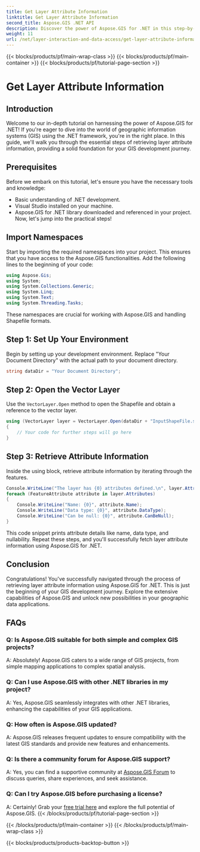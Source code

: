 ```yaml
---
title: Get Layer Attribute Information
linktitle: Get Layer Attribute Information
second_title: Aspose.GIS .NET API
description: Discover the power of Aspose.GIS for .NET in this step-by-step tutorial. Retrieve layer attribute information effortlessly. Download your free trial now!
weight: 11
url: /net/layer-interaction-and-data-access/get-layer-attribute-information/
---
```


{{< blocks/products/pf/main-wrap-class >}}
{{< blocks/products/pf/main-container >}}
{{< blocks/products/pf/tutorial-page-section >}}

# Get Layer Attribute Information

## Introduction
Welcome to our in-depth tutorial on harnessing the power of Aspose.GIS for .NET! If you're eager to dive into the world of geographic information systems (GIS) using the .NET framework, you're in the right place. In this guide, we'll walk you through the essential steps of retrieving layer attribute information, providing a solid foundation for your GIS development journey.
## Prerequisites
Before we embark on this tutorial, let's ensure you have the necessary tools and knowledge:
- Basic understanding of .NET development.
- Visual Studio installed on your machine.
- Aspose.GIS for .NET library downloaded and referenced in your project.
Now, let's jump into the practical steps!
## Import Namespaces
Start by importing the required namespaces into your project. This ensures that you have access to the Aspose.GIS functionalities. Add the following lines to the beginning of your code:
```csharp
using Aspose.Gis;
using System;
using System.Collections.Generic;
using System.Linq;
using System.Text;
using System.Threading.Tasks;
```
These namespaces are crucial for working with Aspose.GIS and handling Shapefile formats.
## Step 1: Set Up Your Environment
Begin by setting up your development environment. Replace "Your Document Directory" with the actual path to your document directory.
```csharp
string dataDir = "Your Document Directory";
```
## Step 2: Open the Vector Layer
Use the `VectorLayer.Open` method to open the Shapefile and obtain a reference to the vector layer.
```csharp
using (VectorLayer layer = VectorLayer.Open(dataDir + "InputShapeFile.shp", Drivers.Shapefile))
{
    // Your code for further steps will go here
}
```
## Step 3: Retrieve Attribute Information
Inside the using block, retrieve attribute information by iterating through the features.
```csharp
Console.WriteLine("The layer has {0} attributes defined.\n", layer.Attributes.Count);
foreach (FeatureAttribute attribute in layer.Attributes)
{
    Console.WriteLine("Name: {0}", attribute.Name);
    Console.WriteLine("Data type: {0}", attribute.DataType);
    Console.WriteLine("Can be null: {0}", attribute.CanBeNull);
}
```
This code snippet prints attribute details like name, data type, and nullability.
Repeat these steps, and you'll successfully fetch layer attribute information using Aspose.GIS for .NET.
## Conclusion
Congratulations! You've successfully navigated through the process of retrieving layer attribute information using Aspose.GIS for .NET. This is just the beginning of your GIS development journey. Explore the extensive capabilities of Aspose.GIS and unlock new possibilities in your geographic data applications.

## FAQs
### Q: Is Aspose.GIS suitable for both simple and complex GIS projects?
A: Absolutely! Aspose.GIS caters to a wide range of GIS projects, from simple mapping applications to complex spatial analysis.
### Q: Can I use Aspose.GIS with other .NET libraries in my project?
A: Yes, Aspose.GIS seamlessly integrates with other .NET libraries, enhancing the capabilities of your GIS applications.
### Q: How often is Aspose.GIS updated?
A: Aspose.GIS releases frequent updates to ensure compatibility with the latest GIS standards and provide new features and enhancements.
### Q: Is there a community forum for Aspose.GIS support?
A: Yes, you can find a supportive community at [Aspose.GIS Forum](https://forum.aspose.com/c/gis/33) to discuss queries, share experiences, and seek assistance.
### Q: Can I try Aspose.GIS before purchasing a license?
A: Certainly! Grab your [free trial here](https://releases.aspose.com/) and explore the full potential of Aspose.GIS.
{{< /blocks/products/pf/tutorial-page-section >}}

{{< /blocks/products/pf/main-container >}}
{{< /blocks/products/pf/main-wrap-class >}}

{{< blocks/products/products-backtop-button >}}
